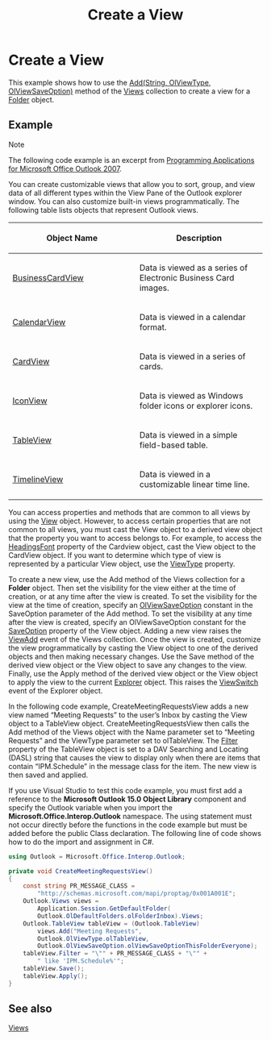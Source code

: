 ﻿---
title: 'Create a View'
TOCTitle: 'Create a View'
ms:assetid: 2f8ad187-1030-420a-bc74-c327e3521550
ms:mtpsurl: https://msdn.microsoft.com/en-us/library/Ff424468(v=office.15)
ms:contentKeyID: 55119902
ms.date: 07/24/2014
mtps_version: v=office.15


---

# Create a View

This example shows how to use the [Add(String, OlViewType, OlViewSaveOption)](https://msdn.microsoft.com/en-us/library/bb643986\(v=office.15\)) method of the [Views](https://msdn.microsoft.com/en-us/library/bb644226\(v=office.15\)) collection to create a view for a [Folder](https://msdn.microsoft.com/en-us/library/bb645774\(v=office.15\)) object.

## Example

> [!NOTE] 
> The following code example is an excerpt from [Programming Applications for Microsoft Office Outlook 2007](https://www.amazon.com/gp/product/0735622493?ie=UTF8&tag=msmsdn-20&linkCode=as2&camp=1789&creative=9325&creativeASIN=0735622493).


You can create customizable views that allow you to sort, group, and view data of all different types within the View Pane of the Outlook explorer window. You can also customize built-in views programmatically. The following table lists objects that represent Outlook views.

<table>
<colgroup>
<col style="width: 50%" />
<col style="width: 50%" />
</colgroup>
<thead>
<tr class="header">
<th><p>Object Name</p></th>
<th><p>Description</p></th>
</tr>
</thead>
<tbody>
<tr class="odd">
<td><p><a href="https://msdn.microsoft.com/en-us/library/bb646315(v=office.15)">BusinessCardView</a></p></td>
<td><p>Data is viewed as a series of Electronic Business Card images.</p></td>
</tr>
<tr class="even">
<td><p><a href="https://msdn.microsoft.com/en-us/library/bb622874(v=office.15)">CalendarView</a></p></td>
<td><p>Data is viewed in a calendar format.</p></td>
</tr>
<tr class="odd">
<td><p><a href="https://msdn.microsoft.com/en-us/library/bb609216(v=office.15)">CardView</a></p></td>
<td><p>Data is viewed in a series of cards.</p></td>
</tr>
<tr class="even">
<td><p><a href="https://msdn.microsoft.com/en-us/library/bb612031(v=office.15)">IconView</a></p></td>
<td><p>Data is viewed as Windows folder icons or explorer icons.</p></td>
</tr>
<tr class="odd">
<td><p><a href="https://msdn.microsoft.com/en-us/library/bb608854(v=office.15)">TableView</a></p></td>
<td><p>Data is viewed in a simple field-based table.</p></td>
</tr>
<tr class="even">
<td><p><a href="https://msdn.microsoft.com/en-us/library/bb609455(v=office.15)">TimelineView</a></p></td>
<td><p>Data is viewed in a customizable linear time line.</p></td>
</tr>
</tbody>
</table>


You can access properties and methods that are common to all views by using the [View](https://msdn.microsoft.com/en-us/library/bb647396\(v=office.15\)) object. However, to access certain properties that are not common to all views, you must cast the View object to a derived view object that the property you want to access belongs to. For example, to access the [HeadingsFont](https://msdn.microsoft.com/en-us/library/bb612522\(v=office.15\)) property of the Cardview object, cast the View object to the CardView object. If you want to determine which type of view is represented by a particular View object, use the [ViewType](https://msdn.microsoft.com/en-us/library/bb623693\(v=office.15\)) property.

To create a new view, use the Add method of the Views collection for a **Folder** object. Then set the visibility for the view either at the time of creation, or at any time after the view is created. To set the visibility for the view at the time of creation, specify an [OlViewSaveOption](https://msdn.microsoft.com/en-us/library/bb647502\(v=office.15\)) constant in the SaveOption parameter of the Add method. To set the visibility at any time after the view is created, specify an OlViewSaveOption constant for the [SaveOption](https://msdn.microsoft.com/en-us/library/bb646426\(v=office.15\)) property of the View object. Adding a new view raises the [ViewAdd](https://msdn.microsoft.com/en-us/library/bb647550\(v=office.15\)) event of the Views collection. Once the view is created, customize the view programmatically by casting the View object to one of the derived objects and then making necessary changes. Use the Save method of the derived view object or the View object to save any changes to the view. Finally, use the Apply method of the derived view object or the View object to apply the view to the current [Explorer](https://msdn.microsoft.com/en-us/library/bb623678\(v=office.15\)) object. This raises the [ViewSwitch](https://msdn.microsoft.com/en-us/library/bb644066\(v=office.15\)) event of the Explorer object.

In the following code example, CreateMeetingRequestsView adds a new view named “Meeting Requests” to the user’s Inbox by casting the View object to a TableView object. CreateMeetingRequestsView then calls the Add method of the Views object with the Name parameter set to “Meeting Requests” and the ViewType parameter set to olTableView. The [Filter](https://msdn.microsoft.com/en-us/library/bb610296\(v=office.15\)) property of the TableView object is set to a DAV Searching and Locating (DASL) string that causes the view to display only when there are items that contain “IPM.Schedule” in the message class for the item. The new view is then saved and applied.

If you use Visual Studio to test this code example, you must first add a reference to the **Microsoft Outlook 15.0 Object Library** component and specify the Outlook variable when you import the **Microsoft.Office.Interop.Outlook** namespace. The using statement must not occur directly before the functions in the code example but must be added before the public Class declaration. The following line of code shows how to do the import and assignment in C\#.

```csharp
using Outlook = Microsoft.Office.Interop.Outlook;
```

```csharp
private void CreateMeetingRequestsView()
{
    const string PR_MESSAGE_CLASS =
        "http://schemas.microsoft.com/mapi/proptag/0x001A001E";
    Outlook.Views views =
        Application.Session.GetDefaultFolder(
        Outlook.OlDefaultFolders.olFolderInbox).Views;
    Outlook.TableView tableView = (Outlook.TableView)
        views.Add("Meeting Requests",
        Outlook.OlViewType.olTableView,
        Outlook.OlViewSaveOption.olViewSaveOptionThisFolderEveryone);
    tableView.Filter = "\"" + PR_MESSAGE_CLASS + "\"" +
        " like 'IPM.Schedule%'";
    tableView.Save();
    tableView.Apply();
}
```

## See also



[Views](views.md)

